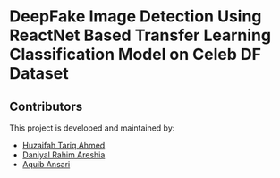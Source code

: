 # DeepFake Image Detection Using ReactNet Based Transfer Learning Classification Model on Celeb DF Dataset



## Contributors
This project is developed and maintained by:
- [Huzaifah Tariq Ahmed](https://github.com/huzaifahtariqahmed)
- [Daniyal Rahim Areshia](https://github.com/Daniyal-R-A)
- [Aquib Ansari](https://github.com/aqib420)
